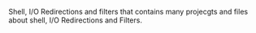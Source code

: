 Shell, I/O Redirections and filters that contains many projecgts and files about shell, I/O Redirections and Filters.
